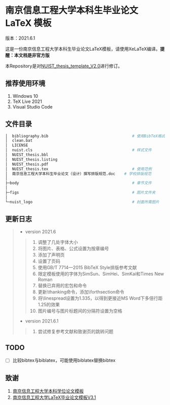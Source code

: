# 南京信息工程大学本科生毕业论文 LaTeX 模板 
版本：2021.6.1

这是一份南京信息工程大学本科生毕业论文LaTeX模板，请使用XeLaTeX编译。**提醒：本文档是非官方版**

本Repository是对[NUIST_thesis_template_V2.0](https://github.com/LirenW/NUIST_thesis_template_V2.0)进行修订。

## 推荐使用环境
1. Windows 10
2. TeX Live 2021
3. Visual Studio Code

## 文件目录
```bash
│  bibliography.bib                                     # 使用BibTeX格式化的参考列表
│  clean.bat                                            
│  LICENSE                                              
│  nuist.cls                                            # 样式文件
│  NUIST_thesis.bbl
│  NUIST_thesis.listing
│  NUIST_thesis.pdf
│  NUIST_thesis.tex                                     # 使用范例
│  南京信息工程大学本科生毕业论文（设计）撰写排版规范.doc    # 学校排版规范
│
├─body                                                  # 章节文件
│
├─figs                                                  # 图片文件夹
│
└─nuist_logo                                            # 封面所需图片
```

## 更新日志
> * version 2021.6
> > 1. 调整了几处字体大小
> > 2. 将图片、表格、公式设置为按章编号
> > 3. 添加了声明页
> > 4. 设置了页码
> > 5. 使用GB/T 7714—2015 BibTeX Style排版参考文献
> > 6. 限定模板使用的字体为SimSun、SimHei、SimKai和Times New Roman
> > 7. 替换已弃用的宏包和命令
> > 8. 更新\thanking命令，添加\forthsection命令
> > 9. 将\linespread设置为1.335，以得到更接近MS Word下多倍行距1.25的效果
> > 10. 图片编号与图片标题间的分隔符设置为空格
> * version 2021.6.1
> > 1. 尝试修复参考文献和致谢页的跳转问题

## TODO
- [ ] 比较bibtex与biblatex，可能使用biblatex替换bibtex

## 致谢
1. [南京信息工程大学本科学位论文模板](https://github.com/LirenW/NUIST_thesis_template_V2.0)
2. [南京信息工程大学LaTeX毕业论文模板V3.1](https://latexstudio.net/index/details/index/mid/1524.html)
